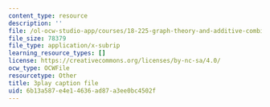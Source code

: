 ```yaml
---
content_type: resource
description: ''
file: /ol-ocw-studio-app/courses/18-225-graph-theory-and-additive-combinatorics-fall-2023/mJziV7sAZm4_captions.vtt
file_size: 78379
file_type: application/x-subrip
learning_resource_types: []
license: https://creativecommons.org/licenses/by-nc-sa/4.0/
ocw_type: OCWFile
resourcetype: Other
title: 3play caption file
uid: 6b13a587-e4e1-4636-ad87-a3ee0bc4502f
---
```

